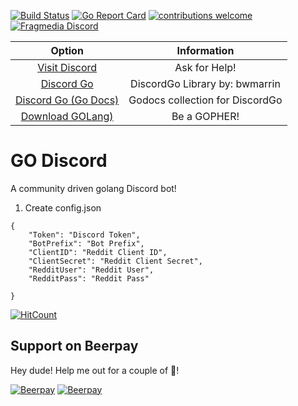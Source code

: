 
[![Build Status](https://travis-ci.org/jmrlgg/godiscord.png?branch=master)](https://travis-ci.org/jmrlgg/godiscord) [![Go Report Card](https://goreportcard.com/badge/github.com/jmrlgg/godiscord)](https://goreportcard.com/report/github.com/jmrlgg/godiscord) [![contributions welcome](https://img.shields.io/badge/contributions-welcome-brightgreen.svg?style=flat)](https://github.com/jmrlgg/godiscord/issues) [![Fragmedia Discord](https://img.shields.io/badge/FragMedia-Discord-ff69b4.svg)](https://discord.me/fragmedia)


| Option | Information |
|:--: | :--: |
| [Visit Discord](https://discord.me/fragmedia) | Ask for Help! |
| [Discord Go](https://github.com/bwmarrin/discordgo) | DiscordGo Library by: bwmarrin |
| [Discord Go (Go Docs)](https://godoc.org/github.com/bwmarrin/discordgo) | Godocs collection for DiscordGo |
| [Download GOLang)](https://golang.org/dl/) | Be a GOPHER! |

  

# GO Discord
A community driven golang Discord bot! 


1. Create config.json

```
{
    "Token": "Discord Token",
    "BotPrefix": "Bot Prefix",
    "ClientID": "Reddit Client ID",
    "ClientSecret": "Reddit Client Secret",
    "RedditUser": "Reddit User",
    "RedditPass": "Reddit Pass"

}
```

[![HitCount](http://hits.dwyl.io/jmrlgg/godiscord.svg)](http://hits.dwyl.io/jmrlgg/godiscord)


## Support on Beerpay
Hey dude! Help me out for a couple of :beers:!

[![Beerpay](https://beerpay.io/jmrlgg/godiscord/badge.svg?style=beer-square)](https://beerpay.io/jmrlgg/godiscord)  [![Beerpay](https://beerpay.io/jmrlgg/godiscord/make-wish.svg?style=flat-square)](https://beerpay.io/jmrlgg/godiscord?focus=wish)
